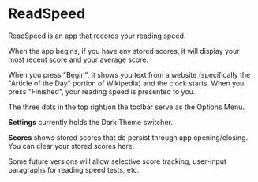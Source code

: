 # ReadSpeed

ReadSpeed is an app that records your reading speed.

When the app begins, if you have any stored scores, it will display your most recent score and your average score.

When you press "Begin", it shows you text from a website (specifically the "Article of the Day" portion of Wikipedia) and the clock starts.
When you press "Finished", your reading speed is presented to you.

The three dots in the top right/on the toolbar serve as the Options Menu.

<b>Settings</b> currently holds the Dark Theme switcher.

<b>Scores</b> shows stored scores that do persist through app opening/closing. You can clear your stored scores here.

Some future versions will allow selective score tracking, user-input paragraphs for reading speed tests, etc.
